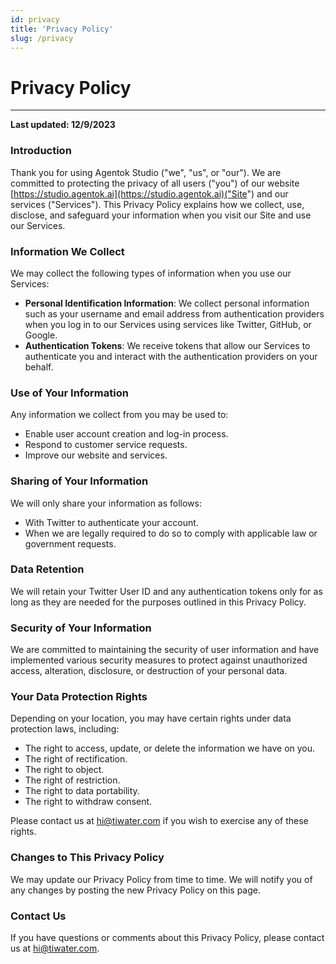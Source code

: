 ```yaml
---
id: privacy
title: 'Privacy Policy'
slug: /privacy
---
```


# Privacy Policy

---

**Last updated: 12/9/2023**

### Introduction

Thank you for using Agentok Studio ("we", "us", or "our"). We are committed to protecting the privacy of all users ("you") of our website [https://studio.agentok.ai](https://studio.agentok.ai)("Site") and our services ("Services"). This Privacy Policy explains how we collect, use, disclose, and safeguard your information when you visit our Site and use our Services.

### Information We Collect

We may collect the following types of information when you use our Services:

- **Personal Identification Information**: We collect personal information such as your username and email address from authentication providers when you log in to our Services using services like Twitter, GitHub, or Google.
- **Authentication Tokens**: We receive tokens that allow our Services to authenticate you and interact with the authentication providers on your behalf.

### Use of Your Information

Any information we collect from you may be used to:

- Enable user account creation and log-in process.
- Respond to customer service requests.
- Improve our website and services.

### Sharing of Your Information

We will only share your information as follows:

- With Twitter to authenticate your account.
- When we are legally required to do so to comply with applicable law or government requests.

### Data Retention

We will retain your Twitter User ID and any authentication tokens only for as long as they are needed for the purposes outlined in this Privacy Policy.

### Security of Your Information

We are committed to maintaining the security of user information and have implemented various security measures to protect against unauthorized access, alteration, disclosure, or destruction of your personal data.

### Your Data Protection Rights

Depending on your location, you may have certain rights under data protection laws, including:

- The right to access, update, or delete the information we have on you.
- The right of rectification.
- The right to object.
- The right of restriction.
- The right to data portability.
- The right to withdraw consent.

Please contact us at [hi@tiwater.com](mailto:hi@tiwater.com) if you wish to exercise any of these rights.

### Changes to This Privacy Policy

We may update our Privacy Policy from time to time. We will notify you of any changes by posting the new Privacy Policy on this page.

### Contact Us

If you have questions or comments about this Privacy Policy, please contact us at [hi@tiwater.com](mailto:hi@tiwater.com).
